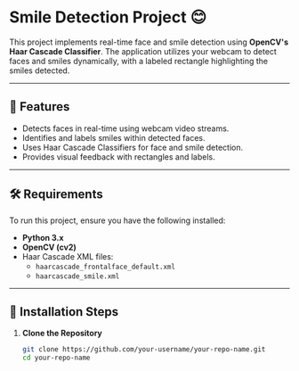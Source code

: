 # Smile Detection Project 😊  

This project implements real-time face and smile detection using **OpenCV's Haar Cascade Classifier**. The application utilizes your webcam to detect faces and smiles dynamically, with a labeled rectangle highlighting the smiles detected.

---

## 📂 Features  
- Detects faces in real-time using webcam video streams.  
- Identifies and labels smiles within detected faces.  
- Uses Haar Cascade Classifiers for face and smile detection.  
- Provides visual feedback with rectangles and labels.

---

## 🛠️ Requirements  
To run this project, ensure you have the following installed:  
- **Python 3.x**  
- **OpenCV (cv2)**  
- Haar Cascade XML files:  
  - `haarcascade_frontalface_default.xml`  
  - `haarcascade_smile.xml`  

---

## 🚀 Installation Steps  

1. **Clone the Repository**  
   ```bash
   git clone https://github.com/your-username/your-repo-name.git
   cd your-repo-name
